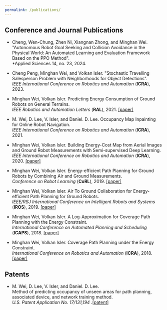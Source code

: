 ```yaml
---
permalink: /publications/ 
---
```


<p> </p>

## Conference and Journal Publications
* Cheng, Wen-Chung, Zhen Ni, Xiangnan Zhong, and Minghan Wei. "Autonomous Robot Goal Seeking and Collision Avoidance in the Physical World: An Automated Learning and Evaluation Framework Based on the PPO Method". \
  *Applied Sciences 14, no. 23, 2024.

* Cheng Peng, Minghan Wei, and Volkan Isler. "Stochastic Travelling Salesperson Problem with Neighborhoods for Object Detections". \
  *IEEE International Conference on Robotics and Automation* (**ICRA**), 2023.
  
* Minghan Wei, Volkan Isler. Predicting Energy Consumption of Ground Robots on General Terrains. \
 *IEEE Robotics and Automation Letters* (**RAL**), 2021. [[paper]](https://arxiv.org/ftp/arxiv/papers/2212/2212.06393.pdf)
  
*  M. Wei, D. Lee, V. Isler, and Daniel. D. Lee. Occupancy Map Inpainting for Online Robot Navigation. \
  *IEEE International Conference on Robotics and Automation* (**ICRA**), 2021.
  
* Minghan Wei, Volkan Isler. Building Energy-Cost Map from Aerial Images and Ground Robot Measurements with Semi-supervised Deep Learning. \
  *IEEE International Conference on Robotics and Automation* (**ICRA**), 2020.  [[paper]](https://ieeexplore.ieee.org/ielaam/7083369/9133350/9131808-aam.pdf)
  
* Minghan Wei, Volkan Isler. Energy-efficient Path Planning for Ground Robots by Combining Air and Ground Measurements. \
  *Conference on Robot Learning* (**CoRL**), 2019. [[paper]](http://proceedings.mlr.press/v100/wei20a/wei20a.pdf)
  
* Minghan Wei, Volkan Isler. Air To Ground Collaboration for Energy-efficient Path Planning for Ground Robots. \
  *IEEE/RSJ International Conference on Intelligent Robots and Systems* (**IROS**), 2019. [[paper]](https://drive.google.com/file/d/1Os_V-1aHtg_qBcIv_03GkmYTlcMtLoSg/view)

* Minghan Wei, Volkan Isler. A Log-Approximation for Coverage Path Planning with the Energy Constraint. \
  *International Conference on Automated Planning and Scheduling* (**ICAPS**), 2018. [[paper]](https://ojs.aaai.org/index.php/ICAPS/article/view/13929/13778)

* Minghan Wei, Volkan Isler. Coverage Path Planning under the Energy Constraint. \
  *International Conference on Robotics and Automation* (**ICRA**), 2018. [[paper]](https://conservancy.umn.edu/bitstream/handle/11299/216020/18-004.pdf;sequence=1)

## Patents 
* M. Wei, D. Lee, V. Isler, and Daniel. D. Lee. \
Method of predicting occupancy of unseen areas for path planning, associated device, and network training method. \
*U.S. Patent Application No. 17/131,194 .*[[patent]](https://patents.google.com/patent/US20220024034A1/en) 
